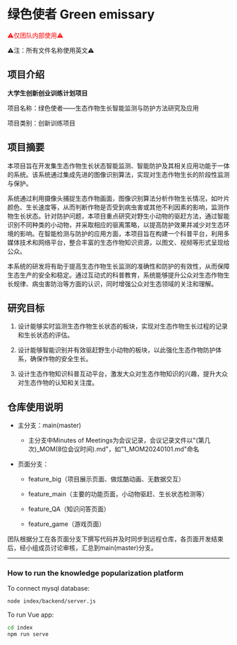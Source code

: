 # 绿色使者 Green emissary



<span style="color:red">⚠仅团队内部使用⚠</span>

⚠注：所有文件名称使用英文⚠



## 项目介绍

**大学生创新创业训练计划项目**

项目名称：绿色使者——生态作物生长智能监测与防护方法研究及应用

项目类别：创新训练项目

## 项目摘要

本项目旨在开发集生态作物生长状态智能监测、智能防护及其相关应用功能于一体的系统。该系统通过集成先进的图像识别算法，实现对生态作物生长的阶段性监测与保护。

系统通过利用摄像头捕捉生态作物画面，图像识别算法分析作物生长情况，如叶片颜色、生长速度等，从而判断作物是否受到病虫害或其他不利因素的影响，监测作物生长状态。针对防护问题，本项目重点研究对野生小动物的驱赶方法，通过智能识别不同种类的小动物，并采取相应的驱离策略，以提高防护效果并减少对生态环境的影响。在智能检测与防护的应用方面，本项目旨在构建一个科普平台，利用多媒体技术和网络平台，整合丰富的生态作物知识资源，以图文、视频等形式呈现给公众。

本系统的研发将有助于提高生态作物生长监测的准确性和防护的有效性，从而保障生态生产的安全和稳定。通过互动式的科普教育，系统能够提升公众对生态作物生长规律、病虫害防治等方面的认识，同时增强公众对生态领域的关注和理解。

## 研究目标

1. 设计能够实时监测生态作物生长状态的板块，实现对生态作物生长过程的记录和生长状态的评估。

2. 设计能够智能识别并有效驱赶野生小动物的板块，以此强化生态作物防护体系，确保作物的安全生长。

3) 设计生态作物知识科普互动平台，激发大众对生态作物知识的兴趣，提升大众对生态作物的认知和关注度。

## 仓库使用说明

- 主分支：main(master)
  - 主分支中Minutes of Meetings为会议记录，会议记录文件以"(第几次)_MOM(8位会议时间).md"，如"1_MOM20240101.md"命名
- 页面分支：

  - feature_big（项目展示页面、做炫酷动画、无数据交互）

  - feature_main（主要的功能页面，小动物驱赶、生长状态检测等）

  - feature_QA（知识问答页面）

  - feature_game（游戏页面）

团队根据分工在各页面分支下撰写代码并及时同步到远程仓库，各页面开发结束后，经小组成员讨论审核，汇总到main(master)分支。

------
### How to run the knowledge popularization platform
To connect mysql database:
```bash
node index/backend/server.js
```

To run Vue app:
```bash
cd index
npm run serve
```
